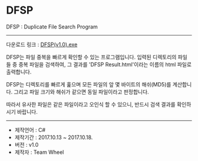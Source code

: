 # DFSP
DFSP : Duplicate File Search Program


----------

다운로드 링크 : [DFSP(v1.0).exe](https://github.com/TeamWheel2017/DFSP/raw/master/DFSP/bin/Release/DFSP.exe)

DFSP는 파일 중복을 빠르게 확인할 수 있는 프로그램입니다.
입력된 디렉토리의 파일들 중 중복 파일을 검색하여, 그 결과를 'DFSP Result.html'이라는 이름의 html 파일로 출력합니다.

DFSP는 디렉토리를 빠르게 훑으며 모든 파일의 앞 몇 바이트의 해쉬(MD5)를 계산합니다. 그리고 파일 크기와 해쉬가 같으면 동일 파일이라고 판정합니다.

따라서 유사한 파일은 같은 파일이라고 오인식 할 수 있으니, 반드시 검색 결과를 확인하시기 바랍니다.


----------

 - 제작언어 : C#
 - 제작기간 : 2017.10.13 ~ 2017.10.18.
 - 버전 : v1.0
 - 제작자 : Team Wheel
